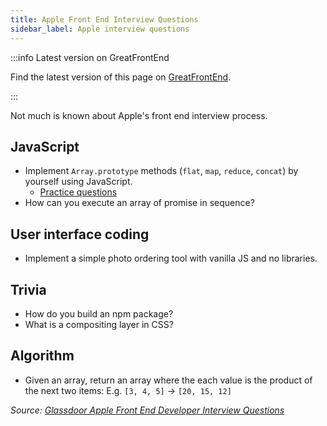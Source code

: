 ```yaml
---
title: Apple Front End Interview Questions
sidebar_label: Apple interview questions
---
```


:::info Latest version on GreatFrontEnd

Find the latest version of this page on [GreatFrontEnd](https://www.greatfrontend.com/interviews/company/apple/questions-guides?utm_source=frontendinterviewhandbook&utm_medium=referral&gnrs=frontendinterviewhandbook).

:::

Not much is known about Apple's front end interview process.

## JavaScript

- Implement `Array.prototype` methods (`flat`, `map`, `reduce`, `concat`) by yourself using JavaScript.
  - [Practice questions](https://www.greatfrontend.com/questions/coding?utm_source=frontendinterviewhandbook&utm_medium=referral&gnrs=frontendinterviewhandbook)
- How can you execute an array of promise in sequence?

## User interface coding

- Implement a simple photo ordering tool with vanilla JS and no libraries.

## Trivia

- How do you build an npm package?
- What is a compositing layer in CSS?

## Algorithm

- Given an array, return an array where the each value is the product of the next two items: E.g. `[3, 4, 5]` -> `[20, 15, 12]`

_Source: [Glassdoor Apple Front End Developer Interview Questions](https://www.glassdoor.sg/Interview/Apple-Front-End-Developer-Interview-Questions-EI_IE1138.0,5_KO6,25.htm)_
